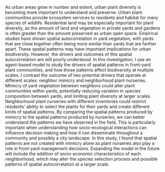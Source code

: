 As urban areas grow in number and extent, urban plant diversity is becoming more important to understand 
and preserve. Urban plant communities provide ecosystem services to residents and habitat for many species 
of wildlife. Residential land may be especially important for plant diversity, as the amount of land and 
vegetation in private yards and gardens is often greater than the amount preserved as urban open space. 
Empirical studies have shown spatial autocorrelation in yard vegetation, with yards that are close together 
often being more similar than yards that are farther apart. These spatial patterns may have important implications 
for urban biodiversity. However, the drivers and outcomes of this spatial autocorrelation are still poorly 
understood. 
In this investigation, I use an agent-based model to study the drivers of spatial patterns in front-yard plant 
communities, and how those patterns affect biodiversity at multiple scales. I contrast the outcome of two potential 
drivers that operate at different scales: neighbor mimicry and neighborhood plant nurseries. Mimicry of yard 
vegetation between neighbors could alter plant communities within yards, potentially reducing variation in species 
composition between yards, and limiting plant diversity at larger scales. Neighborhood plant nurseries with different 
inventories could restrict residents’ ability to select the plants for their yards and create different kinds of 
spatial patterns. By comparing the spatial patterns produced by mimicry to the spatial patterns produced by nurseries, 
we can better understand the patterns we have observed in the field. This is particularly important when understanding 
how socio-ecological interactions can influence decision making and how it can disseminate throughout a community and
possibly a city landscape.  In this study, I found that spatial patterns are not created with mimicry alone as plant 
nurseries also play a role in front-yard management decisions. Expanding the model in the future will include the addition 
of socio-economic characteristics of each neighborhood, which may alter the species selection process and possible 
patterns of spatial autocorrelation at a larger scale.  
